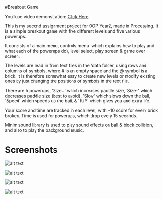#Breakout Game

YouTube video demonstration: [Click Here](https://www.youtube.com/watch?v=LJvx2JdNwrQ "YouTube Video")

This is my second assignment project for OOP Year2, made in Processing.
It is a simple breakout game with five different levels and five various powerups.

It consists of a main menu, controls menu (which explains how to play and what each of the powerups do), level select, play screen & game over screen.

The levels are read in from text files in the /data folder, using rows and columns of symbols, where # is an empty space and the @ symbol is a brick. 
It is therefore somewhat easy to create new levels or modify existing ones by just changing the positions of symbols in the text file.

There are 5 powerups, 'Size+' which increases paddle size, 'Size-' which decreases paddle size (best to avoid), 'Slow' which slows down the ball, 'Speed' which speeds up the ball, & '1UP' which gives you and extra life.

Your score and time are tracked in each level, with +10 score for every brick broken. Time is used for powerups, which drop every 15 seconds.

Minim sound library is used to play sound effects on ball & block collision, and also to play the background music.

Screenshots
======

![alt text](https://github.com/yungrazr/OOP_Assignment2/blob/master/Screenshots/1.jpg "Main Menu")

![alt text](https://github.com/yungrazr/OOP_Assignment2/blob/master/Screenshots/2.jpg "Controls Screen")

![alt text](https://github.com/yungrazr/OOP_Assignment2/blob/master/Screenshots/3.jpg "Level Select")

![alt text](https://github.com/yungrazr/OOP_Assignment2/blob/master/Screenshots/4.jpg "Game Screen")